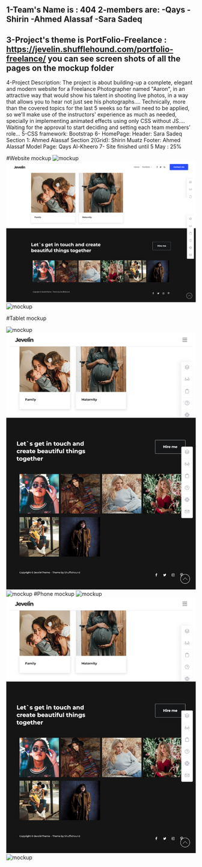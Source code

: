 1-Team's Name is : 404
2-members are:
-Qays
-Shirin
-Ahmed Alassaf
-Sara Sadeq
------------------------------------------------------------
3-Project's theme is PortFolio-Freelance :
https://jevelin.shufflehound.com/portfolio-freelance/
you can see screen shots of all the pages on the mockup folder
------------------------------------------------------------
4-Project Description:
     The project is about building-up a complete, elegant and modern website for a Freelance
Photographer named "Aaron", in an attractive way that would show his talent in shooting live
photos, in a way that allows you to hear not just see his photographs....
Technically, more than the covered topics for the last 5 weeks so far will need to be applied,
so we'll make use of the instructors' experience as much as needed, specially in implementing
animated effects using only CSS without JS....
Waiting for the approval to start deciding and setting each team members' role...
5-CSS framework: Bootstrap
6- HomePage:
	Header: Sara Sadeq
	Section 1: Ahmed Alassaf
	Section 2(Grid): Shirin Muatz
	Footer: Ahmed Alassaf
   Model Page: Qays Al-Kheero
7- Site finished until 5 May : 25%




#Website mockup
![mockup](./mockup/portfolio_freelance.jpeg)
![mockup](./mockup/section.jpeg)
![mockup](./mockup/model.jpeg)


#Tablet mockup

![mockup](./mockup/portfolio_freelance_tablet.jpeg)
![mockup](./mockup/section_tablet.jpeg)
![mockup](./mockup/model_phone.jpeg)
#Phone mockup
![mockup](./mockup/portfolio_freelance_phone.jpeg)
![mockup](./mockup/section_tablet.jpeg)
![mockup](./mockup/model_phone.jpeg)
